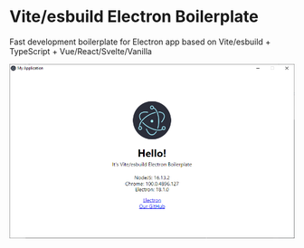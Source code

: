 # Vite/esbuild Electron Boilerplate

Fast development boilerplate for Electron app based on Vite/esbuild + TypeScript + Vue/React/Svelte/Vanilla

![](.github/image.png)
